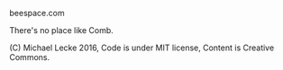beespace.com

There's no place like Comb.

(C) Michael Lecke 2016, Code is under MIT license, Content is Creative Commons.
